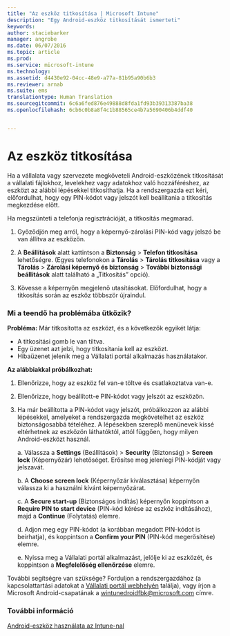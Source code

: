 ```yaml
---
title: "Az eszköz titkosítása | Microsoft Intune"
description: "Egy Android-eszköz titkosítását ismerteti"
keywords: 
author: staciebarker
manager: angrobe
ms.date: 06/07/2016
ms.topic: article
ms.prod: 
ms.service: microsoft-intune
ms.technology: 
ms.assetid: d4430e92-04cc-48e9-a77a-81b95a90b6b3
ms.reviewer: arnab
ms.suite: ems
translationtype: Human Translation
ms.sourcegitcommit: 6c6a6fed876e49888d8fda1fd93b39313387ba38
ms.openlocfilehash: 6cb6c0b8a8f4c1b88565ce4b7a5690406b4ddf40


---
```



# Az eszköz titkosítása

Ha a vállalata vagy szervezete megköveteli Android-eszközének titkosítását a vállalati fájlokhoz, levelekhez vagy adatokhoz való hozzáféréshez, az eszközt az alábbi lépésekkel titkosíthatja. Ha a rendszergazda ezt kéri, előfordulhat, hogy egy PIN-kódot vagy jelszót kell beállítania a titkosítás megkezdése előtt.

Ha megszünteti a telefonja regisztrációját, a titkosítás megmarad.

1.  Győződjön meg arról, hogy a képernyő-zárolási PIN-kód vagy jelszó be van állítva az eszközön.

2.  A **Beállítások** alatt kattintson a **Biztonság** &gt; **Telefon titkosítása** lehetőségre.
    (Egyes telefonokon a **Tárolás** &gt; **Tárolás titkosítása** vagy a **Tárolás** &gt; **Zárolási képernyő és biztonság** &gt; **További biztonsági beállítások** alatt található a „Titkosítás” opció).

3.  Kövesse a képernyőn megjelenő utasításokat. Előfordulhat, hogy a titkosítás során az eszköz többször újraindul.

### Mi a teendő ha problémába ütközik?
**Probléma:** Már titkosította az eszközt, és a következők egyikét látja:

- A titkosítási gomb le van tiltva.
- Egy üzenet azt jelzi, hogy titkosítania kell az eszközt.
- Hibaüzenet jelenik meg a Vállalati portál alkalmazás használatakor.

**Az alábbiakkal próbálkozhat:** 

1. Ellenőrizze, hogy az eszköz fel van-e töltve és csatlakoztatva van-e.

2. Ellenőrizze, hogy beállított-e PIN-kódot vagy jelszót az eszközön.

3. Ha már beállította a PIN-kódot vagy jelszót, próbálkozzon az alábbi lépésekkel, amelyeket a rendszergazda megkövetelhet az eszköz biztonságosabbá tételéhez. A lépésekben szereplő menünevek kissé eltérhetnek az eszközön láthatóktól, attól függően, hogy milyen Android-eszközt használ.

    a. Válassza a **Settings** (Beállítások) > **Security** (Biztonság) > **Screen lock** (Képernyőzár) lehetőséget. Erősítse meg jelenlegi PIN-kódját vagy jelszavát.

    b. A **Choose screen lock** (Képernyőzár kiválasztása) képernyőn válassza ki a használni kívánt képernyőzárat.

    c. A **Secure start-up** (Biztonságos indítás) képernyőn koppintson a **Require PIN to start device** (PIN-kód kérése az eszköz indításához), majd a **Continue** (Folytatás) elemre.

    d. Adjon meg egy PIN-kódot (a korábban megadott PIN-kódot is beírhatja), és koppintson a **Confirm your PIN** (PIN-kód megerősítése) elemre.

    e. Nyissa meg a Vállalati portál alkalmazást, jelölje ki az eszközét, és koppintson a **Megfelelőség ellenőrzése** elemre.

További segítségre van szüksége? Forduljon a rendszergazdához (a kapcsolattartási adatokat a [Vállalati portál webhelyén](http://portal.manage.microsoft.com) találja), vagy írjon a Microsoft Android-csapatának a wintunedroidfbk@microsoft.com címre.

### További információ
[Android-eszköz használata az Intune-nal](using-your-android-device-with-intune.md)



<!--HONumber=Aug16_HO2-->


